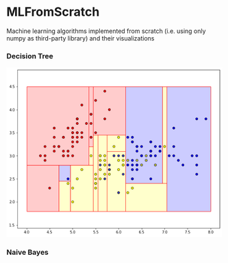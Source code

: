 # MLFromScratch
Machine learning algorithms implemented from scratch (i.e. using only numpy as third-party library) and their visualizations

### Decision Tree
![Decision Tree](decision_tree.png)

### Naive Bayes
